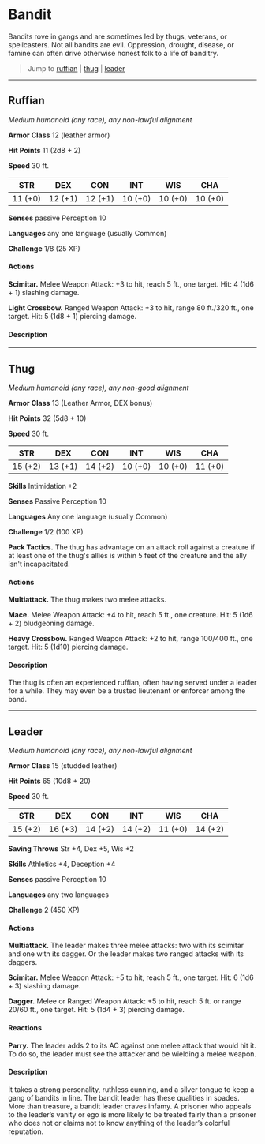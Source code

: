 # Bandit
Bandits rove in gangs and are sometimes led by thugs, veterans, or spellcasters. Not all bandits are evil. Oppression, drought, disease, or famine can often drive otherwise honest folk to a life of banditry.

> Jump to [ruffian](#ruffian) | [thug](#thug) | [leader](#leader)

---

## Ruffian
*Medium humanoid (any race), any non-lawful alignment*

**Armor Class** 12 (leather armor)

**Hit Points** 11 (2d8 + 2)

**Speed** 30 ft.

**STR**|**DEX**|**CON**|**INT**|**WIS**|**CHA**
-------|-------|-------|-------|-------|-------
11 (+0)|12 (+1)|12 (+1)|10 (+0)|10 (+0)|10 (+0)

**Senses** passive Perception 10

**Languages** any one language (usually Common)

**Challenge** 1/8 (25 XP)

#### Actions
**Scimitar.** Melee Weapon Attack: +3 to hit, reach 5 ft., one target. Hit: 4 (1d6 + 1) slashing damage.

**Light Crossbow.** Ranged Weapon Attack: +3 to hit, range 80 ft./320 ft., one target. Hit: 5 (1d8 + 1) piercing damage.

#### Description

---

## Thug
*Medium humanoid (any race), any non-good alignment*

**Armor Class** 13 (Leather Armor, DEX bonus)

**Hit Points** 32 (5d8 + 10)

**Speed** 30 ft.

**STR**|**DEX**|**CON**|**INT**|**WIS**|**CHA**
-------|-------|-------|-------|-------|-------
15 (+2)|13 (+1)|14 (+2)|10 (+0)|10 (+0)|11 (+0)

**Skills** Intimidation +2

**Senses** Passive Perception 10

**Languages** Any one language (usually Common)

**Challenge** 1/2 (100 XP)

**Pack Tactics.** The thug has advantage on an attack roll against a creature if at least one of the thug's allies is within 5 feet of the creature and the ally isn't incapacitated.

#### Actions
**Multiattack.** The thug makes two melee attacks.

**Mace.** Melee Weapon Attack: +4 to hit, reach 5 ft., one creature. Hit: 5 (1d6 + 2) bludgeoning damage.

**Heavy Crossbow.** Ranged Weapon Attack: +2 to hit, range 100/400 ft., one target. Hit: 5 (1d10) piercing damage.

#### Description
The thug is often an experienced ruffian, often having served under a leader for a while. They may even be a trusted lieutenant or enforcer among the band.

---

## Leader
*Medium humanoid (any race), any non-lawful alignment*

**Armor Class** 15 (studded leather)

**Hit Points** 65 (10d8 + 20)

**Speed** 30 ft.

**STR**|**DEX**|**CON**|**INT**|**WIS**|**CHA**
-------|-------|-------|-------|-------|-------
15 (+2)|16 (+3)|14 (+2)|14 (+2)|11 (+0)|14 (+2)

**Saving Throws** Str +4, Dex +5, Wis +2

**Skills** Athletics +4, Deception +4

**Senses** passive Perception 10

**Languages** any two languages

**Challenge** 2 (450 XP)

#### Actions

**Multiattack.** The leader makes three melee attacks: two with its scimitar and one with its dagger. Or the leader makes two ranged attacks with its daggers.

**Scimitar.** Melee Weapon Attack: +5 to hit, reach 5 ft., one target. Hit: 6 (1d6 + 3) slashing damage.

**Dagger.** Melee or Ranged Weapon Attack: +5 to hit, reach 5 ft. or range 20/60 ft., one target. Hit: 5 (1d4 + 3) piercing damage.

#### Reactions

**Parry.** The leader adds 2 to its AC against one melee attack that would hit it. To do so, the leader must see the attacker and be wielding a melee weapon.

#### Description
It takes a strong personality, ruthless cunning, and a silver tongue to keep a gang of bandits in line. The bandit leader has these qualities in spades. More than treasure, a bandit leader craves infamy. A prisoner who appeals to the leader’s vanity or ego is more likely to be treated fairly than a prisoner who does not or claims not to know anything of the leader’s colorful reputation.
